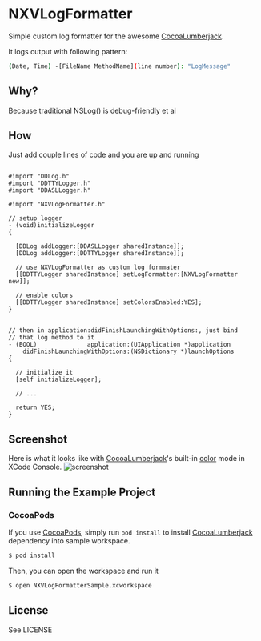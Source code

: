 NXVLogFormatter
===============

Simple custom log formatter for the awesome [CocoaLumberjack](https://github.com/CocoaLumberjack/CocoaLumberjack).

It logs output with following pattern:

```bash
(Date, Time) -[FileName MethodName](line number): "LogMessage"
```

## Why? ##

Because traditional NSLog() is debug-friendly et al

## How ##

Just add couple lines of code and you are up and running

```objC

#import "DDLog.h"
#import "DDTTYLogger.h"
#import "DDASLLogger.h"

#import "NXVLogFormatter.h"

// setup logger
- (void)initializeLogger
{

  [DDLog addLogger:[DDASLLogger sharedInstance]];
  [DDLog addLogger:[DDTTYLogger sharedInstance]];
  
  // use NXVLogFormatter as custom log formmater
  [[DDTTYLogger sharedInstance] setLogFormatter:[NXVLogFormatter new]];
    
  // enable colors
  [[DDTTYLogger sharedInstance] setColorsEnabled:YES];
}


// then in application:didFinishLaunchingWithOptions:, just bind 
// that log method to it
- (BOOL)              application:(UIApplication *)application
    didFinishLaunchingWithOptions:(NSDictionary *)launchOptions
{
  
  // initialize it
  [self initializeLogger];
  
  // ...

  return YES;
}
```

## Screenshot ##

Here is what it looks like with [CocoaLumberjack](https://github.com/CocoaLumberjack/CocoaLumberjack)'s built-in [color](https://github.com/CocoaLumberjack/CocoaLumberjack/wiki/XcodeColors) mode in XCode Console.
![screenshot](https://raw.github.com/vinhnx/NXVLogFormatter/master/screenshot/NXVLogFormatter-ss.png)

## Running the Example Project ##

### CocoaPods ###

If you use [CocoaPods](http://cocoapods.org/),  simply run `pod install` to install [CocoaLumberjack](https://github.com/CocoaLumberjack/CocoaLumberjack) dependency into sample workspace.

```bash
$ pod install
```

Then, you can open the workspace and run it

```bash
$ open NXVLogFormatterSample.xcworkspace
```

## License ##

See LICENSE
